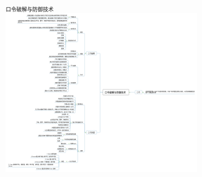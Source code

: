 <script src="map.js"></script>
<div id="main-area">
      <div id="content-info">
        <div id="content-info">
          <div id="title">口令破解与防御技术</div>
        </div>
      </div>
      <div id="main-content">
        <div id="svg-container"><svg xmlns:ed="http://www.edrawsoft.cn/xml/2017/SVGExtensions/" xmlns:ev="http://www.w3.org/2001/xml-events" width="1963" viewBox="0 0 1963 1631" ed:name="Page-1" preserveAspectRadio="xMinYMin meet" xmlns:xlink="http://www.w3.org/1999/xlink" height="1631" ed:hSpacing="30" id="page1" xmlns="http://www.w3.org/2000/svg" ed:vSpacing="30">
    <style type="text/css"><![CDATA[
g[ed\:togtopicid],g[ed\:hyperlink],g[ed\:comment],g[ed\:note] {cursor:pointer;}
svg text::selection,svg tspan::selection{background-color: #4285f4;color: #ffffff;fill: #ffffff;}
.st9 {fill:#000000;font-family:Open Sans;font-size:10pt}
.st8 {fill:#303030;font-family:Open Sans;font-size:13pt}
.st7 {fill:#4c4c4c;font-family:Open Sans;font-size:18pt;font-weight:bold}
]]></style>
    <defs>
        <linearGradient y1="0%" x2="0%" id="lg3" x1="0%" y2="100%">
            <stop offset="0" stop-color="#ffffff"/>
            <stop offset="0.25" stop-color="#f0f5f0"/>
            <stop offset="0.75" stop-color="#e1ebe1"/>
            <stop offset="1" stop-color="#c8d7c8"/>
        </linearGradient>
    </defs>
    <rect fill="#ffffff" width="1963" x="0" y="0" height="1631"/>
    <path fill="none" transform="matrix(1,0,0,1,1230,816)" d="M35.5,0L63.5,0C63.5,0,66.2,0,69.5,0L98.5,0" ed:parentid="101" stroke-linejoin="round" id="103" stroke="#4486b1" stroke-linecap="round" ed:tosuperid="102"/>
    <path fill="none" transform="matrix(1,0,0,1,1415,824)" d="M-13.5,-8.9L3.7,-8.9L3.7,2.9C3.7,6.2,6.4,8.9,9.7,8.9L13.5,8.9" ed:parentid="102" stroke-linejoin="round" id="105" stroke="#4486b1" stroke-linecap="round" ed:tosuperid="104"/>
    <path fill="none" transform="matrix(1,0,0,1,1033,1022)" d="M-35.5,-206.1L-63.5,-206.1L-63.5,200.1C-63.5,203.4,-66.2,206.1,-69.5,206.1L-98.5,206.1" ed:parentid="101" stroke-linejoin="round" id="107" stroke="#4486b1" stroke-linecap="round" ed:tosuperid="106"/>
    <path fill="none" transform="matrix(1,0,0,1,814,1087)" d="M13.5,140.4L-3.7,140.4L-3.7,-134.4C-3.7,-137.7,-6.4,-140.4,-9.7,-140.4L-13.5,-140.4" ed:parentid="106" stroke-linejoin="round" id="109" stroke="#4486b1" stroke-linecap="round" ed:tosuperid="108"/>
    <path fill="none" transform="matrix(1,0,0,1,717,907)" d="M13.5,40.5L-3.7,40.5L-3.7,-34.5C-3.7,-37.8,-6.4,-40.5,-9.7,-40.5L-13.5,-40.5" ed:parentid="108" stroke-linejoin="round" id="111" stroke="#4486b1" stroke-linecap="round" ed:tosuperid="110"/>
    <path fill="none" transform="matrix(1,0,0,1,717,920)" d="M-3.7,27L-3.7,-21C-3.7,-24.3,-6.4,-27,-9.7,-27L-13.5,-27" ed:parentid="108" stroke-linejoin="round" id="113" stroke="#4486b1" stroke-linecap="round" ed:tosuperid="112"/>
    <path fill="none" transform="matrix(1,0,0,1,717,934)" d="M-3.7,13.5L-3.7,-7.5C-3.7,-10.8,-6.4,-13.5,-9.7,-13.5L-13.5,-13.5" ed:parentid="108" stroke-linejoin="round" id="115" stroke="#4486b1" stroke-linecap="round" ed:tosuperid="114"/>
    <path fill="none" transform="matrix(1,0,0,1,717,947)" d="M-3.7,0C-3.7,0,-6.4,0,-9.7,0L-13.5,0" ed:parentid="108" stroke-linejoin="round" id="117" stroke="#4486b1" stroke-linecap="round" ed:tosuperid="116"/>
    <path fill="none" transform="matrix(1,0,0,1,717,961)" d="M-3.7,-13.5L-3.7,7.5C-3.7,10.8,-6.4,13.5,-9.7,13.5L-13.5,13.5" ed:parentid="108" stroke-linejoin="round" id="119" stroke="#4486b1" stroke-linecap="round" ed:tosuperid="118"/>
    <path fill="none" transform="matrix(1,0,0,1,717,974)" d="M-3.7,-27L-3.7,21C-3.7,24.3,-6.4,27,-9.7,27L-13.5,27" ed:parentid="108" stroke-linejoin="round" id="121" stroke="#4486b1" stroke-linecap="round" ed:tosuperid="120"/>
    <path fill="none" transform="matrix(1,0,0,1,717,988)" d="M-3.7,-40.5L-3.7,34.5C-3.7,37.8,-6.4,40.5,-9.7,40.5L-13.5,40.5" ed:parentid="108" stroke-linejoin="round" id="123" stroke="#4486b1" stroke-linecap="round" ed:tosuperid="122"/>
    <path fill="none" transform="matrix(1,0,0,1,814,1182)" d="M-3.7,45.9L-3.7,-39.9C-3.7,-43.2,-6.4,-45.9,-9.7,-45.9L-13.5,-45.9" ed:parentid="106" stroke-linejoin="round" id="125" stroke="#4486b1" stroke-linecap="round" ed:tosuperid="124"/>
    <path fill="none" transform="matrix(1,0,0,1,665,1096)" d="M13.5,40.5L-3.7,40.5L-3.7,-34.5C-3.7,-37.8,-6.4,-40.5,-9.7,-40.5L-13.5,-40.5" ed:parentid="124" stroke-linejoin="round" id="127" stroke="#4486b1" stroke-linecap="round" ed:tosuperid="126"/>
    <path fill="none" transform="matrix(1,0,0,1,665,1109)" d="M-3.7,27L-3.7,-21C-3.7,-24.3,-6.4,-27,-9.7,-27L-13.5,-27" ed:parentid="124" stroke-linejoin="round" id="129" stroke="#4486b1" stroke-linecap="round" ed:tosuperid="128"/>
    <path fill="none" transform="matrix(1,0,0,1,665,1123)" d="M-3.7,13.5L-3.7,-7.5C-3.7,-10.8,-6.4,-13.5,-9.7,-13.5L-13.5,-13.5" ed:parentid="124" stroke-linejoin="round" id="131" stroke="#4486b1" stroke-linecap="round" ed:tosuperid="130"/>
    <path fill="none" transform="matrix(1,0,0,1,665,1136)" d="M-3.7,0C-3.7,0,-6.4,0,-9.7,0L-13.5,0" ed:parentid="124" stroke-linejoin="round" id="133" stroke="#4486b1" stroke-linecap="round" ed:tosuperid="132"/>
    <path fill="none" transform="matrix(1,0,0,1,665,1150)" d="M-3.7,-13.5L-3.7,7.5C-3.7,10.8,-6.4,13.5,-9.7,13.5L-13.5,13.5" ed:parentid="124" stroke-linejoin="round" id="135" stroke="#4486b1" stroke-linecap="round" ed:tosuperid="134"/>
    <path fill="none" transform="matrix(1,0,0,1,665,1163)" d="M-3.7,-27L-3.7,21C-3.7,24.3,-6.4,27,-9.7,27L-13.5,27" ed:parentid="124" stroke-linejoin="round" id="137" stroke="#4486b1" stroke-linecap="round" ed:tosuperid="136"/>
    <path fill="none" transform="matrix(1,0,0,1,665,1177)" d="M-3.7,-40.5L-3.7,34.5C-3.7,37.8,-6.4,40.5,-9.7,40.5L-13.5,40.5" ed:parentid="124" stroke-linejoin="round" id="139" stroke="#4486b1" stroke-linecap="round" ed:tosuperid="138"/>
    <path fill="none" transform="matrix(1,0,0,1,814,1327)" d="M-3.7,-99.6L-3.7,93.6C-3.7,96.9,-6.4,99.6,-9.7,99.6L-13.5,99.6" ed:parentid="106" stroke-linejoin="round" id="141" stroke="#4486b1" stroke-linecap="round" ed:tosuperid="140"/>
    <path fill="none" transform="matrix(1,0,0,1,743,1342)" d="M13.5,84.8L-3.7,84.8L-3.7,-78.8C-3.7,-82.1,-6.4,-84.8,-9.7,-84.8L-13.5,-84.8" ed:parentid="140" stroke-linejoin="round" id="143" stroke="#4486b1" stroke-linecap="round" ed:tosuperid="142"/>
    <path fill="none" transform="matrix(1,0,0,1,594,1251)" d="M13.5,6.8L-3.7,6.8L-3.7,-0.8C-3.7,-4.1,-6.4,-6.8,-9.7,-6.8L-13.5,-6.8" ed:parentid="142" stroke-linejoin="round" id="145" stroke="#4486b1" stroke-linecap="round" ed:tosuperid="144"/>
    <path fill="none" transform="matrix(1,0,0,1,594,1264)" d="M-3.7,-6.8L-3.7,0.8C-3.7,4.1,-6.4,6.8,-9.7,6.8L-13.5,6.8" ed:parentid="142" stroke-linejoin="round" id="147" stroke="#4486b1" stroke-linecap="round" ed:tosuperid="146"/>
    <path fill="none" transform="matrix(1,0,0,1,743,1369)" d="M-3.7,57.8L-3.7,-51.8C-3.7,-55.1,-6.4,-57.8,-9.7,-57.8L-13.5,-57.8" ed:parentid="140" stroke-linejoin="round" id="149" stroke="#4486b1" stroke-linecap="round" ed:tosuperid="148"/>
    <path fill="none" transform="matrix(1,0,0,1,581,1305)" d="M13.5,6.8L-3.7,6.8L-3.7,-0.8C-3.7,-4.1,-6.4,-6.8,-9.7,-6.8L-13.5,-6.8" ed:parentid="148" stroke-linejoin="round" id="151" stroke="#4486b1" stroke-linecap="round" ed:tosuperid="150"/>
    <path fill="none" transform="matrix(1,0,0,1,581,1318)" d="M-3.7,-6.8L-3.7,0.8C-3.7,4.1,-6.4,6.8,-9.7,6.8L-13.5,6.8" ed:parentid="148" stroke-linejoin="round" id="153" stroke="#4486b1" stroke-linecap="round" ed:tosuperid="152"/>
    <path fill="none" transform="matrix(1,0,0,1,743,1390)" d="M-3.7,37.5L-3.7,-31.5C-3.7,-34.8,-6.4,-37.5,-9.7,-37.5L-13.5,-37.5" ed:parentid="140" stroke-linejoin="round" id="155" stroke="#4486b1" stroke-linecap="round" ed:tosuperid="154"/>
    <path fill="none" transform="matrix(1,0,0,1,644,1352)" d="M13.5,0L-3.7,0C-3.7,0,-6.4,0,-9.7,0L-13.5,0" ed:parentid="154" stroke-linejoin="round" id="157" stroke="#4486b1" stroke-linecap="round" ed:tosuperid="156"/>
    <path fill="none" transform="matrix(1,0,0,1,743,1417)" d="M-3.7,10.5L-3.7,-4.5C-3.7,-7.8,-6.4,-10.5,-9.7,-10.5L-13.5,-10.5" ed:parentid="140" stroke-linejoin="round" id="159" stroke="#4486b1" stroke-linecap="round" ed:tosuperid="158"/>
    <path fill="none" transform="matrix(1,0,0,1,620,1393)" d="M13.5,13.5L-3.7,13.5L-3.7,-7.5C-3.7,-10.8,-6.4,-13.5,-9.7,-13.5L-13.5,-13.5" ed:parentid="158" stroke-linejoin="round" id="161" stroke="#4486b1" stroke-linecap="round" ed:tosuperid="160"/>
    <path fill="none" transform="matrix(1,0,0,1,620,1406)" d="M-3.7,0C-3.7,0,-6.4,0,-9.7,0L-13.5,0" ed:parentid="158" stroke-linejoin="round" id="163" stroke="#4486b1" stroke-linecap="round" ed:tosuperid="162"/>
    <path fill="none" transform="matrix(1,0,0,1,620,1420)" d="M-3.7,-13.5L-3.7,7.5C-3.7,10.8,-6.4,13.5,-9.7,13.5L-13.5,13.5" ed:parentid="158" stroke-linejoin="round" id="165" stroke="#4486b1" stroke-linecap="round" ed:tosuperid="164"/>
    <path fill="none" transform="matrix(1,0,0,1,743,1481)" d="M-3.7,-54L-3.7,48C-3.7,51.3,-6.4,54,-9.7,54L-13.5,54" ed:parentid="140" stroke-linejoin="round" id="167" stroke="#4486b1" stroke-linecap="round" ed:tosuperid="166"/>
    <path fill="none" transform="matrix(1,0,0,1,620,1535)" d="M13.5,0L-3.7,0C-3.7,0,-6.4,0,-9.7,0L-13.5,0" ed:parentid="166" stroke-linejoin="round" id="169" stroke="#4486b1" stroke-linecap="round" ed:tosuperid="168"/>
    <path fill="none" transform="matrix(1,0,0,1,549,1498)" d="M13.5,37.5L-3.7,37.5L-3.7,-31.5C-3.7,-34.8,-6.4,-37.5,-9.7,-37.5L-13.5,-37.5" ed:parentid="168" stroke-linejoin="round" id="171" stroke="#4486b1" stroke-linecap="round" ed:tosuperid="170"/>
    <path fill="none" transform="matrix(1,0,0,1,549,1511)" d="M-3.7,24L-3.7,-18C-3.7,-21.3,-6.4,-24,-9.7,-24L-13.5,-24" ed:parentid="168" stroke-linejoin="round" id="173" stroke="#4486b1" stroke-linecap="round" ed:tosuperid="172"/>
    <path fill="none" transform="matrix(1,0,0,1,549,1525)" d="M-3.7,10.5L-3.7,-4.5C-3.7,-7.8,-6.4,-10.5,-9.7,-10.5L-13.5,-10.5" ed:parentid="168" stroke-linejoin="round" id="175" stroke="#4486b1" stroke-linecap="round" ed:tosuperid="174"/>
    <path fill="none" transform="matrix(1,0,0,1,549,1538)" d="M-3.7,-3C-3.7,0.3,-6.4,3,-9.7,3L-13.5,3" ed:parentid="168" stroke-linejoin="round" id="177" stroke="#4486b1" stroke-linecap="round" ed:tosuperid="176"/>
    <path fill="none" transform="matrix(1,0,0,1,549,1559)" d="M-3.7,-24L-3.7,18C-3.7,21.3,-6.4,24,-9.7,24L-13.5,24" ed:parentid="168" stroke-linejoin="round" id="179" stroke="#4486b1" stroke-linecap="round" ed:tosuperid="178"/>
    <path fill="none" transform="matrix(1,0,0,1,549,1573)" d="M-3.7,-37.5L-3.7,31.5C-3.7,34.8,-6.4,37.5,-9.7,37.5L-13.5,37.5" ed:parentid="168" stroke-linejoin="round" id="181" stroke="#4486b1" stroke-linecap="round" ed:tosuperid="180"/>
    <path fill="none" transform="matrix(1,0,0,1,1033,616)" d="M-35.5,199.4L-63.5,199.4L-63.5,-193.4C-63.5,-196.7,-66.2,-199.4,-69.5,-199.4L-98.5,-199.4" ed:parentid="101" stroke-linejoin="round" id="183" stroke="#4486b1" stroke-linecap="round" ed:tosuperid="182"/>
    <path fill="none" transform="matrix(1,0,0,1,814,314)" d="M13.5,102.9L-3.7,102.9L-3.7,-96.9C-3.7,-100.2,-6.4,-102.9,-9.7,-102.9L-13.5,-102.9" ed:parentid="182" stroke-linejoin="round" id="185" stroke="#4486b1" stroke-linecap="round" ed:tosuperid="184"/>
    <path fill="none" transform="matrix(1,0,0,1,743,133)" d="M13.5,78L-3.7,78L-3.7,-72C-3.7,-75.3,-6.4,-78,-9.7,-78L-13.5,-78" ed:parentid="184" stroke-linejoin="round" id="187" stroke="#4486b1" stroke-linecap="round" ed:tosuperid="186"/>
    <path fill="none" transform="matrix(1,0,0,1,646,48)" d="M13.5,6.8L-3.7,6.8L-3.7,-0.8C-3.7,-4.1,-6.4,-6.8,-9.7,-6.8L-13.5,-6.8" ed:parentid="186" stroke-linejoin="round" id="189" stroke="#4486b1" stroke-linecap="round" ed:tosuperid="188"/>
    <path fill="none" transform="matrix(1,0,0,1,646,62)" d="M-3.7,-6.8L-3.7,0.8C-3.7,4.1,-6.4,6.8,-9.7,6.8L-13.5,6.8" ed:parentid="186" stroke-linejoin="round" id="191" stroke="#4486b1" stroke-linecap="round" ed:tosuperid="190"/>
    <path fill="none" transform="matrix(1,0,0,1,743,164)" d="M-3.7,47.3L-3.7,-41.3C-3.7,-44.6,-6.4,-47.3,-9.7,-47.3L-13.5,-47.3" ed:parentid="184" stroke-linejoin="round" id="193" stroke="#4486b1" stroke-linecap="round" ed:tosuperid="192"/>
    <path fill="none" transform="matrix(1,0,0,1,646,114)" d="M13.5,3L-3.7,3C-3.7,-0.3,-6.4,-3,-9.7,-3L-13.5,-3" ed:parentid="192" stroke-linejoin="round" id="195" stroke="#4486b1" stroke-linecap="round" ed:tosuperid="194"/>
    <path fill="none" transform="matrix(1,0,0,1,646,127)" d="M-3.7,-10.5L-3.7,4.5C-3.7,7.8,-6.4,10.5,-9.7,10.5L-13.5,10.5" ed:parentid="192" stroke-linejoin="round" id="197" stroke="#4486b1" stroke-linecap="round" ed:tosuperid="196"/>
    <path fill="none" transform="matrix(1,0,0,1,743,195)" d="M-3.7,16.5L-3.7,-10.5C-3.7,-13.8,-6.4,-16.5,-9.7,-16.5L-13.5,-16.5" ed:parentid="184" stroke-linejoin="round" id="199" stroke="#4486b1" stroke-linecap="round" ed:tosuperid="198"/>
    <path fill="none" transform="matrix(1,0,0,1,646,171)" d="M13.5,6.8L-3.7,6.8L-3.7,-0.8C-3.7,-4.1,-6.4,-6.8,-9.7,-6.8L-13.5,-6.8" ed:parentid="198" stroke-linejoin="round" id="201" stroke="#4486b1" stroke-linecap="round" ed:tosuperid="200"/>
    <path fill="none" transform="matrix(1,0,0,1,646,185)" d="M-3.7,-6.8L-3.7,0.8C-3.7,4.1,-6.4,6.8,-9.7,6.8L-13.5,6.8" ed:parentid="198" stroke-linejoin="round" id="203" stroke="#4486b1" stroke-linecap="round" ed:tosuperid="202"/>
    <path fill="none" transform="matrix(1,0,0,1,743,255)" d="M-3.7,-44.3L-3.7,38.3C-3.7,41.6,-6.4,44.3,-9.7,44.3L-13.5,44.3" ed:parentid="184" stroke-linejoin="round" id="205" stroke="#4486b1" stroke-linecap="round" ed:tosuperid="204"/>
    <path fill="none" transform="matrix(1,0,0,1,620,259)" d="M13.5,40.5L-3.7,40.5L-3.7,-34.5C-3.7,-37.8,-6.4,-40.5,-9.7,-40.5L-13.5,-40.5" ed:parentid="204" stroke-linejoin="round" id="207" stroke="#4486b1" stroke-linecap="round" ed:tosuperid="206"/>
    <path fill="none" transform="matrix(1,0,0,1,620,273)" d="M-3.7,27L-3.7,-21C-3.7,-24.3,-6.4,-27,-9.7,-27L-13.5,-27" ed:parentid="204" stroke-linejoin="round" id="209" stroke="#4486b1" stroke-linecap="round" ed:tosuperid="208"/>
    <path fill="none" transform="matrix(1,0,0,1,620,286)" d="M-3.7,13.5L-3.7,-7.5C-3.7,-10.8,-6.4,-13.5,-9.7,-13.5L-13.5,-13.5" ed:parentid="204" stroke-linejoin="round" id="211" stroke="#4486b1" stroke-linecap="round" ed:tosuperid="210"/>
    <path fill="none" transform="matrix(1,0,0,1,620,300)" d="M-3.7,0C-3.7,0,-6.4,0,-9.7,0L-13.5,0" ed:parentid="204" stroke-linejoin="round" id="213" stroke="#4486b1" stroke-linecap="round" ed:tosuperid="212"/>
    <path fill="none" transform="matrix(1,0,0,1,620,313)" d="M-3.7,-13.5L-3.7,7.5C-3.7,10.8,-6.4,13.5,-9.7,13.5L-13.5,13.5" ed:parentid="204" stroke-linejoin="round" id="215" stroke="#4486b1" stroke-linecap="round" ed:tosuperid="214"/>
    <path fill="none" transform="matrix(1,0,0,1,620,327)" d="M-3.7,-27L-3.7,21C-3.7,24.3,-6.4,27,-9.7,27L-13.5,27" ed:parentid="204" stroke-linejoin="round" id="217" stroke="#4486b1" stroke-linecap="round" ed:tosuperid="216"/>
    <path fill="none" transform="matrix(1,0,0,1,620,340)" d="M-3.7,-40.5L-3.7,34.5C-3.7,37.8,-6.4,40.5,-9.7,40.5L-13.5,40.5" ed:parentid="204" stroke-linejoin="round" id="219" stroke="#4486b1" stroke-linecap="round" ed:tosuperid="218"/>
    <path fill="none" transform="matrix(1,0,0,1,814,426)" d="M-3.7,-8.9L-3.7,2.9C-3.7,6.2,-6.4,8.9,-9.7,8.9L-13.5,8.9" ed:parentid="182" stroke-linejoin="round" id="221" stroke="#4486b1" stroke-linecap="round" ed:tosuperid="220"/>
    <path fill="none" transform="matrix(1,0,0,1,743,421)" d="M13.5,13.5L-3.7,13.5L-3.7,-7.5C-3.7,-10.8,-6.4,-13.5,-9.7,-13.5L-13.5,-13.5" ed:parentid="220" stroke-linejoin="round" id="223" stroke="#4486b1" stroke-linecap="round" ed:tosuperid="222"/>
    <path fill="none" transform="matrix(1,0,0,1,743,435)" d="M-3.7,0C-3.7,0,-6.4,0,-9.7,0L-13.5,0" ed:parentid="220" stroke-linejoin="round" id="225" stroke="#4486b1" stroke-linecap="round" ed:tosuperid="224"/>
    <path fill="none" transform="matrix(1,0,0,1,743,448)" d="M-3.7,-13.5L-3.7,7.5C-3.7,10.8,-6.4,13.5,-9.7,13.5L-13.5,13.5" ed:parentid="220" stroke-linejoin="round" id="227" stroke="#4486b1" stroke-linecap="round" ed:tosuperid="226"/>
    <path fill="none" transform="matrix(1,0,0,1,814,534)" d="M-3.7,-116.9L-3.7,110.9C-3.7,114.2,-6.4,116.9,-9.7,116.9L-13.5,116.9" ed:parentid="182" stroke-linejoin="round" id="229" stroke="#4486b1" stroke-linecap="round" ed:tosuperid="228"/>
    <path fill="none" transform="matrix(1,0,0,1,743,603)" d="M13.5,47.3L-3.7,47.3L-3.7,-41.3C-3.7,-44.6,-6.4,-47.3,-9.7,-47.3L-13.5,-47.3" ed:parentid="228" stroke-linejoin="round" id="231" stroke="#4486b1" stroke-linecap="round" ed:tosuperid="230"/>
    <path fill="none" transform="matrix(1,0,0,1,646,522)" d="M13.5,33.8L-3.7,33.8L-3.7,-27.8C-3.7,-31.1,-6.4,-33.8,-9.7,-33.8L-13.5,-33.8" ed:parentid="230" stroke-linejoin="round" id="233" stroke="#4486b1" stroke-linecap="round" ed:tosuperid="232"/>
    <path fill="none" transform="matrix(1,0,0,1,646,536)" d="M-3.7,20.3L-3.7,-14.3C-3.7,-17.6,-6.4,-20.3,-9.7,-20.3L-13.5,-20.3" ed:parentid="230" stroke-linejoin="round" id="235" stroke="#4486b1" stroke-linecap="round" ed:tosuperid="234"/>
    <path fill="none" transform="matrix(1,0,0,1,646,549)" d="M-3.7,6.8L-3.7,-0.8C-3.7,-4.1,-6.4,-6.8,-9.7,-6.8L-13.5,-6.8" ed:parentid="230" stroke-linejoin="round" id="237" stroke="#4486b1" stroke-linecap="round" ed:tosuperid="236"/>
    <path fill="none" transform="matrix(1,0,0,1,646,563)" d="M-3.7,-6.8L-3.7,0.8C-3.7,4.1,-6.4,6.8,-9.7,6.8L-13.5,6.8" ed:parentid="230" stroke-linejoin="round" id="239" stroke="#4486b1" stroke-linecap="round" ed:tosuperid="238"/>
    <path fill="none" transform="matrix(1,0,0,1,646,576)" d="M-3.7,-20.3L-3.7,14.3C-3.7,17.6,-6.4,20.3,-9.7,20.3L-13.5,20.3" ed:parentid="230" stroke-linejoin="round" id="241" stroke="#4486b1" stroke-linecap="round" ed:tosuperid="240"/>
    <path fill="none" transform="matrix(1,0,0,1,646,590)" d="M-3.7,-33.8L-3.7,27.8C-3.7,31.1,-6.4,33.8,-9.7,33.8L-13.5,33.8" ed:parentid="230" stroke-linejoin="round" id="243" stroke="#4486b1" stroke-linecap="round" ed:tosuperid="242"/>
    <path fill="none" transform="matrix(1,0,0,1,743,691)" d="M-3.7,-40.5L-3.7,34.5C-3.7,37.8,-6.4,40.5,-9.7,40.5L-13.5,40.5" ed:parentid="228" stroke-linejoin="round" id="245" stroke="#4486b1" stroke-linecap="round" ed:tosuperid="244"/>
    <path fill="none" transform="matrix(1,0,0,1,646,691)" d="M13.5,40.5L-3.7,40.5L-3.7,-34.5C-3.7,-37.8,-6.4,-40.5,-9.7,-40.5L-13.5,-40.5" ed:parentid="244" stroke-linejoin="round" id="247" stroke="#4486b1" stroke-linecap="round" ed:tosuperid="246"/>
    <path fill="none" transform="matrix(1,0,0,1,646,705)" d="M-3.7,27L-3.7,-21C-3.7,-24.3,-6.4,-27,-9.7,-27L-13.5,-27" ed:parentid="244" stroke-linejoin="round" id="249" stroke="#4486b1" stroke-linecap="round" ed:tosuperid="248"/>
    <path fill="none" transform="matrix(1,0,0,1,646,718)" d="M-3.7,13.5L-3.7,-7.5C-3.7,-10.8,-6.4,-13.5,-9.7,-13.5L-13.5,-13.5" ed:parentid="244" stroke-linejoin="round" id="251" stroke="#4486b1" stroke-linecap="round" ed:tosuperid="250"/>
    <path fill="none" transform="matrix(1,0,0,1,646,732)" d="M-3.7,0C-3.7,0,-6.4,0,-9.7,0L-13.5,0" ed:parentid="244" stroke-linejoin="round" id="253" stroke="#4486b1" stroke-linecap="round" ed:tosuperid="252"/>
    <path fill="none" transform="matrix(1,0,0,1,646,745)" d="M-3.7,-13.5L-3.7,7.5C-3.7,10.8,-6.4,13.5,-9.7,13.5L-13.5,13.5" ed:parentid="244" stroke-linejoin="round" id="255" stroke="#4486b1" stroke-linecap="round" ed:tosuperid="254"/>
    <path fill="none" transform="matrix(1,0,0,1,646,759)" d="M-3.7,-27L-3.7,21C-3.7,24.3,-6.4,27,-9.7,27L-13.5,27" ed:parentid="244" stroke-linejoin="round" id="257" stroke="#4486b1" stroke-linecap="round" ed:tosuperid="256"/>
    <path fill="none" transform="matrix(1,0,0,1,646,772)" d="M-3.7,-40.5L-3.7,34.5C-3.7,37.8,-6.4,40.5,-9.7,40.5L-13.5,40.5" ed:parentid="244" stroke-linejoin="round" id="259" stroke="#4486b1" stroke-linecap="round" ed:tosuperid="258"/>
    <g ed:width="268" ed:height="57" ed:topictype="mainidea" ed:layout="map" transform="matrix(1,0,0,1,997,787)" id="101">
        <path fill="#ffffff" d="M4,0L264,0C266.2,0,268,1.8,268,4L268,53C268,55.2,266.2,57,264,57L4,57C1.8,57,0,55.2,0,53L0,4C0,1.8,1.8,0,4,0z" stroke-linejoin="round" stroke="#000000"/>
        <text class="st7">
            <tspan style="white-space:pre" x="20" y="37.8">口令破解与防御技术</tspan>
        </text>
    </g>
    <g ed:width="73" ed:height="35" ed:layout="rightmap" transform="matrix(1,0,0,1,1328,798)" ed:parentid="101" id="102">
        <path fill="#ffffff" d="M4,0L69,0C71.2,0,73,1.8,73,4L73,31C73,33.2,71.2,35,69,35L4,35C1.8,35,0,33.2,0,31L0,4C0,1.8,1.8,0,4,0z" stroke-linejoin="round" stroke="#4486b1"/>
        <text class="st8">
            <tspan style="white-space:pre" x="18" y="23.8">口令</tspan>
        </text>
    </g>
    <g ed:width="514" ed:height="35.5" ed:layout="rightmap" transform="matrix(1,0,0,1,1428,798)" ed:parentid="102" id="104">
        <path fill="none" d="M0,35.5L514,35.5" stroke-linejoin="round" stroke="#4486b1"/>
        <text class="st9">
            <tspan style="white-space:pre" x="8" y="14.4">向系统提供唯一标识个体身份的机制，只给个体所需信息的访问权，从而达到敏感信息</tspan>
            <tspan style="white-space:pre" x="8" y="29.4">和个人隐私的作用</tspan>
        </text>
    </g>
    <g ed:width="107" ed:height="35" ed:layout="leftmap" transform="matrix(1,0,0,1,827,1210)" ed:parentid="101" id="106">
        <path fill="#ffffff" d="M4,0L103,0C105.2,0,107,1.8,107,4L107,31C107,33.2,105.2,35,103,35L4,35C1.8,35,0,33.2,0,31L0,4C0,1.8,1.8,0,4,0z" stroke-linejoin="round" stroke="#4486b1"/>
        <text class="st8">
            <tspan style="white-space:pre" x="18" y="23.8">口令防御</tspan>
        </text>
    </g>
    <g ed:width="70" ed:height="20.5" ed:layout="leftmap" transform="matrix(1,0,0,1,730,927)" ed:parentid="106" id="108">
        <path fill="none" d="M0,20.5L70,20.5" stroke-linejoin="round" stroke="#4486b1"/>
        <text class="st9">
            <tspan style="white-space:pre" x="8" y="14.4">基本要点</tspan>
        </text>
    </g>
    <g ed:width="122" ed:height="20.5" ed:layout="leftmap" transform="matrix(1,0,0,1,581,846)" ed:parentid="108" id="110">
        <path fill="none" d="M0,20.5L122,20.5" stroke-linejoin="round" stroke="#4486b1"/>
        <text class="st9">
            <tspan style="white-space:pre" x="8" y="14.4">不要将口令写下来</tspan>
        </text>
    </g>
    <g ed:width="174" ed:height="20.5" ed:layout="leftmap" transform="matrix(1,0,0,1,529,873)" ed:parentid="108" id="112">
        <path fill="none" d="M0,20.5L174,20.5" stroke-linejoin="round" stroke="#4486b1"/>
        <text class="st9">
            <tspan style="white-space:pre" x="8" y="14.4">不要将口令存在电脑文件上</tspan>
        </text>
    </g>
    <g ed:width="200" ed:height="20.5" ed:layout="leftmap" transform="matrix(1,0,0,1,503,900)" ed:parentid="108" id="114">
        <path fill="none" d="M0,20.5L200,20.5" stroke-linejoin="round" stroke="#4486b1"/>
        <text class="st9">
            <tspan style="white-space:pre" x="8" y="14.4">不要选取显而易见的信息做口令</tspan>
        </text>
    </g>
    <g ed:width="109" ed:height="20.5" ed:layout="leftmap" transform="matrix(1,0,0,1,594,927)" ed:parentid="108" id="116">
        <path fill="none" d="M0,20.5L109,20.5" stroke-linejoin="round" stroke="#4486b1"/>
        <text class="st9">
            <tspan style="white-space:pre" x="8" y="14.4">不要让别人知道</tspan>
        </text>
    </g>
    <g ed:width="200" ed:height="20.5" ed:layout="leftmap" transform="matrix(1,0,0,1,503,954)" ed:parentid="108" id="118">
        <path fill="none" d="M0,20.5L200,20.5" stroke-linejoin="round" stroke="#4486b1"/>
        <text class="st9">
            <tspan style="white-space:pre" x="8" y="14.4">不要在不同系统上使用同一口令</tspan>
        </text>
    </g>
    <g ed:width="408" ed:height="20.5" ed:layout="leftmap" transform="matrix(1,0,0,1,295,981)" ed:parentid="108" id="120">
        <path fill="none" d="M0,20.5L408,20.5" stroke-linejoin="round" stroke="#4486b1"/>
        <text class="st9">
            <tspan style="white-space:pre" x="8" y="14.4">为了防止眼疾手快的人窃取口令，在输入口令的时候确认无人在身边</tspan>
        </text>
    </g>
    <g ed:width="207" ed:height="20.5" ed:layout="leftmap" transform="matrix(1,0,0,1,496,1008)" ed:parentid="108" id="122">
        <path fill="none" d="M0,20.5L207,20.5" stroke-linejoin="round" stroke="#4486b1"/>
        <text class="st9">
            <tspan style="white-space:pre" x="8" y="14.4">定期更换口令，至少6个月改一次</tspan>
        </text>
    </g>
    <g ed:width="122" ed:height="20.5" ed:layout="leftmap" transform="matrix(1,0,0,1,678,1116)" ed:parentid="106" id="124">
        <path fill="none" d="M0,20.5L122,20.5" stroke-linejoin="round" stroke="#4486b1"/>
        <text class="st9">
            <tspan style="white-space:pre" x="8" y="14.4">强口令的选取方法</tspan>
        </text>
    </g>
    <g ed:width="84" ed:height="20.5" ed:layout="leftmap" transform="matrix(1,0,0,1,567,1035)" ed:parentid="124" id="126">
        <path fill="none" d="M0,20.5L84,20.5" stroke-linejoin="round" stroke="#4486b1"/>
        <text class="st9">
            <tspan style="white-space:pre" x="8" y="14.4">45天换一次</tspan>
        </text>
    </g>
    <g ed:width="123" ed:height="20.5" ed:layout="leftmap" transform="matrix(1,0,0,1,528,1062)" ed:parentid="124" id="128">
        <path fill="none" d="M0,20.5L123,20.5" stroke-linejoin="round" stroke="#4486b1"/>
        <text class="st9">
            <tspan style="white-space:pre" x="8" y="14.4">口令至少10个字符</tspan>
        </text>
    </g>
    <g ed:width="200" ed:height="20.5" ed:layout="leftmap" transform="matrix(1,0,0,1,451,1089)" ed:parentid="124" id="130">
        <path fill="none" d="M0,20.5L200,20.5" stroke-linejoin="round" stroke="#4486b1"/>
        <text class="st9">
            <tspan style="white-space:pre" x="8" y="14.4">必须包含字母、数字、特殊符号</tspan>
        </text>
    </g>
    <g ed:width="343" ed:height="20.5" ed:layout="leftmap" transform="matrix(1,0,0,1,308,1116)" ed:parentid="124" id="132">
        <path fill="none" d="M0,20.5L343,20.5" stroke-linejoin="round" stroke="#4486b1"/>
        <text class="st9">
            <tspan style="white-space:pre" x="8" y="14.4">字母、数字、特殊符号必须混合起来，而不是添加在尾部</tspan>
        </text>
    </g>
    <g ed:width="122" ed:height="20.5" ed:layout="leftmap" transform="matrix(1,0,0,1,529,1143)" ed:parentid="124" id="134">
        <path fill="none" d="M0,20.5L122,20.5" stroke-linejoin="round" stroke="#4486b1"/>
        <text class="st9">
            <tspan style="white-space:pre" x="8" y="14.4">不能包含词典单词</tspan>
        </text>
    </g>
    <g ed:width="187" ed:height="20.5" ed:layout="leftmap" transform="matrix(1,0,0,1,464,1170)" ed:parentid="124" id="136">
        <path fill="none" d="M0,20.5L187,20.5" stroke-linejoin="round" stroke="#4486b1"/>
        <text class="st9">
            <tspan style="white-space:pre" x="8" y="14.4">不能重复使用以前的五个口令</tspan>
        </text>
    </g>
    <g ed:width="265" ed:height="20.5" ed:layout="leftmap" transform="matrix(1,0,0,1,386,1197)" ed:parentid="124" id="138">
        <path fill="none" d="M0,20.5L265,20.5" stroke-linejoin="round" stroke="#4486b1"/>
        <text class="st9">
            <tspan style="white-space:pre" x="8" y="14.4">一定次数登陆失败后，口令在一段时间封闭</tspan>
        </text>
    </g>
    <g ed:width="44" ed:height="20.5" ed:layout="leftmap" transform="matrix(1,0,0,1,756,1407)" ed:parentid="106" id="140">
        <path fill="none" d="M0,20.5L44,20.5" stroke-linejoin="round" stroke="#4486b1"/>
        <text class="st9">
            <tspan style="white-space:pre" x="8" y="14.4">加密</tspan>
        </text>
    </g>
    <g ed:width="122" ed:height="20.5" ed:layout="leftmap" transform="matrix(1,0,0,1,607,1237)" ed:parentid="140" id="142">
        <path fill="none" d="M0,20.5L122,20.5" stroke-linejoin="round" stroke="#4486b1"/>
        <text class="st9">
            <tspan style="white-space:pre" x="8" y="14.4">对称或单秘钥加密</tspan>
        </text>
    </g>
    <g ed:width="57" ed:height="20.5" ed:layout="leftmap" transform="matrix(1,0,0,1,523,1224)" ed:parentid="142" id="144">
        <path fill="none" d="M0,20.5L57,20.5" stroke-linejoin="round" stroke="#4486b1"/>
        <text class="st9">
            <tspan style="white-space:pre" x="8" y="14.4">速度快</tspan>
        </text>
    </g>
    <g ed:width="252" ed:height="20.5" ed:layout="leftmap" transform="matrix(1,0,0,1,328,1251)" ed:parentid="142" id="146">
        <path fill="none" d="M0,20.5L252,20.5" stroke-linejoin="round" stroke="#4486b1"/>
        <text class="st9">
            <tspan style="white-space:pre" x="8" y="14.4">通信之前用户需要有安全的信道交换秘钥</tspan>
        </text>
    </g>
    <g ed:width="135" ed:height="20.5" ed:layout="leftmap" transform="matrix(1,0,0,1,594,1291)" ed:parentid="140" id="148">
        <path fill="none" d="M0,20.5L135,20.5" stroke-linejoin="round" stroke="#4486b1"/>
        <text class="st9">
            <tspan style="white-space:pre" x="8" y="14.4">不对称或双秘钥加密</tspan>
        </text>
    </g>
    <g ed:width="44" ed:height="20.5" ed:layout="leftmap" transform="matrix(1,0,0,1,523,1278)" ed:parentid="148" id="150">
        <path fill="none" d="M0,20.5L44,20.5" stroke-linejoin="round" stroke="#4486b1"/>
        <text class="st9">
            <tspan style="white-space:pre" x="8" y="14.4">公钥</tspan>
        </text>
    </g>
    <g ed:width="44" ed:height="20.5" ed:layout="leftmap" transform="matrix(1,0,0,1,523,1305)" ed:parentid="148" id="152">
        <path fill="none" d="M0,20.5L44,20.5" stroke-linejoin="round" stroke="#4486b1"/>
        <text class="st9">
            <tspan style="white-space:pre" x="8" y="14.4">私钥</tspan>
        </text>
    </g>
    <g ed:width="72" ed:height="20.5" ed:layout="leftmap" transform="matrix(1,0,0,1,657,1332)" ed:parentid="140" id="154">
        <path fill="none" d="M0,20.5L72,20.5" stroke-linejoin="round" stroke="#4486b1"/>
        <text class="st9">
            <tspan style="white-space:pre" x="8" y="14.4">哈希Hash</tspan>
        </text>
    </g>
    <g ed:width="70" ed:height="20.5" ed:layout="leftmap" transform="matrix(1,0,0,1,560,1332)" ed:parentid="154" id="156">
        <path fill="none" d="M0,20.5L70,20.5" stroke-linejoin="round" stroke="#4486b1"/>
        <text class="st9">
            <tspan style="white-space:pre" x="8" y="14.4">输出定长</tspan>
        </text>
    </g>
    <g ed:width="96" ed:height="20.5" ed:layout="leftmap" transform="matrix(1,0,0,1,633,1386)" ed:parentid="140" id="158">
        <path fill="none" d="M0,20.5L96,20.5" stroke-linejoin="round" stroke="#4486b1"/>
        <text class="st9">
            <tspan style="white-space:pre" x="8" y="14.4">生物技术口令</tspan>
        </text>
    </g>
    <g ed:width="70" ed:height="20.5" ed:layout="leftmap" transform="matrix(1,0,0,1,536,1359)" ed:parentid="158" id="160">
        <path fill="none" d="M0,20.5L70,20.5" stroke-linejoin="round" stroke="#4486b1"/>
        <text class="st9">
            <tspan style="white-space:pre" x="8" y="14.4">指纹识别</tspan>
        </text>
    </g>
    <g ed:width="83" ed:height="20.5" ed:layout="leftmap" transform="matrix(1,0,0,1,523,1386)" ed:parentid="158" id="162">
        <path fill="none" d="M0,20.5L83,20.5" stroke-linejoin="round" stroke="#4486b1"/>
        <text class="st9">
            <tspan style="white-space:pre" x="8" y="14.4">视网膜识别</tspan>
        </text>
    </g>
    <g ed:width="70" ed:height="20.5" ed:layout="leftmap" transform="matrix(1,0,0,1,536,1413)" ed:parentid="158" id="164">
        <path fill="none" d="M0,20.5L70,20.5" stroke-linejoin="round" stroke="#4486b1"/>
        <text class="st9">
            <tspan style="white-space:pre" x="8" y="14.4">发音识别</tspan>
        </text>
    </g>
    <g ed:width="96" ed:height="20.5" ed:layout="leftmap" transform="matrix(1,0,0,1,633,1515)" ed:parentid="140" id="166">
        <path fill="none" d="M0,20.5L96,20.5" stroke-linejoin="round" stroke="#4486b1"/>
        <text class="st9">
            <tspan style="white-space:pre" x="8" y="14.4">一次口令技术</tspan>
        </text>
    </g>
    <g ed:width="44" ed:height="20.5" ed:layout="leftmap" transform="matrix(1,0,0,1,562,1515)" ed:parentid="166" id="168">
        <path fill="none" d="M0,20.5L44,20.5" stroke-linejoin="round" stroke="#4486b1"/>
        <text class="st9">
            <tspan style="white-space:pre" x="8" y="14.4">流程</tspan>
        </text>
    </g>
    <g ed:width="119" ed:height="20.5" ed:layout="leftmap" transform="matrix(1,0,0,1,416,1440)" ed:parentid="168" id="170">
        <path fill="none" d="M0,20.5L119,20.5" stroke-linejoin="round" stroke="#4486b1"/>
        <text class="st9">
            <tspan style="white-space:pre" x="8" y="14.4">1.User 请求连接</tspan>
        </text>
    </g>
    <g ed:width="282" ed:height="20.5" ed:layout="leftmap" transform="matrix(1,0,0,1,253,1467)" ed:parentid="168" id="172">
        <path fill="none" d="M0,20.5L282,20.5" stroke-linejoin="round" stroke="#4486b1"/>
        <text class="st9">
            <tspan style="white-space:pre" x="8" y="14.4">2.Server提示用户输入用户名（别名种子值）</tspan>
        </text>
    </g>
    <g ed:width="139" ed:height="20.5" ed:layout="leftmap" transform="matrix(1,0,0,1,396,1494)" ed:parentid="168" id="174">
        <path fill="none" d="M0,20.5L139,20.5" stroke-linejoin="round" stroke="#4486b1"/>
        <text class="st9">
            <tspan style="white-space:pre" x="8" y="14.4">3. User 输入用户名</tspan>
        </text>
    </g>
    <g ed:width="244" ed:height="20.5" ed:layout="leftmap" transform="matrix(1,0,0,1,291,1521)" ed:parentid="168" id="176">
        <path fill="none" d="M0,20.5L244,20.5" stroke-linejoin="round" stroke="#4486b1"/>
        <text class="st9">
            <tspan style="white-space:pre" x="8" y="14.4">4. Server 返回一个随机值（迭代值）</tspan>
        </text>
    </g>
    <g ed:width="514" ed:height="35.5" ed:layout="leftmap" transform="matrix(1,0,0,1,21,1548)" ed:parentid="168" id="178">
        <path fill="none" d="M0,35.5L514,35.5" stroke-linejoin="round" stroke="#4486b1"/>
        <text class="st9">
            <tspan style="white-space:pre" x="8" y="14.4">5. User 使用用户名，随机值，密码（种子值，迭代值，通行术语）计算返回给</tspan>
            <tspan style="white-space:pre" x="8" y="29.4">Server</tspan>
        </text>
    </g>
    <g ed:width="227" ed:height="20.5" ed:layout="leftmap" transform="matrix(1,0,0,1,308,1590)" ed:parentid="168" id="180">
        <path fill="none" d="M0,20.5L227,20.5" stroke-linejoin="round" stroke="#4486b1"/>
        <text class="st9">
            <tspan style="white-space:pre" x="8" y="14.4">6.Server 通过比较验证 User 身份</tspan>
        </text>
    </g>
    <g ed:width="107" ed:height="35" ed:layout="leftmap" transform="matrix(1,0,0,1,827,399)" ed:parentid="101" id="182">
        <path fill="#ffffff" d="M4,0L103,0C105.2,0,107,1.8,107,4L107,31C107,33.2,105.2,35,103,35L4,35C1.8,35,0,33.2,0,31L0,4C0,1.8,1.8,0,4,0z" stroke-linejoin="round" stroke="#4486b1"/>
        <text class="st8">
            <tspan style="white-space:pre" x="18" y="23.8">口令破解</tspan>
        </text>
    </g>
    <g ed:width="44" ed:height="20.5" ed:layout="leftmap" transform="matrix(1,0,0,1,756,191)" ed:parentid="182" id="184">
        <path fill="none" d="M0,20.5L44,20.5" stroke-linejoin="round" stroke="#4486b1"/>
        <text class="st9">
            <tspan style="white-space:pre" x="8" y="14.4">类型</tspan>
        </text>
    </g>
    <g ed:width="70" ed:height="20.5" ed:layout="leftmap" transform="matrix(1,0,0,1,659,35)" ed:parentid="184" id="186">
        <path fill="none" d="M0,20.5L70,20.5" stroke-linejoin="round" stroke="#4486b1"/>
        <text class="st9">
            <tspan style="white-space:pre" x="8" y="14.4">字典攻击</tspan>
        </text>
    </g>
    <g ed:width="421" ed:height="20.5" ed:layout="leftmap" transform="matrix(1,0,0,1,211,21)" ed:parentid="186" id="188">
        <path fill="none" d="M0,20.5L421,20.5" stroke-linejoin="round" stroke="#4486b1"/>
        <text class="st9">
            <tspan style="white-space:pre" x="8" y="14.4">词典是根据人们设置自己账号口令的习惯总结出来的常用口令列表文件</tspan>
        </text>
    </g>
    <g ed:width="408" ed:height="20.5" ed:layout="leftmap" transform="matrix(1,0,0,1,224,48)" ed:parentid="186" id="190">
        <path fill="none" d="M0,20.5L408,20.5" stroke-linejoin="round" stroke="#4486b1"/>
        <text class="st9">
            <tspan style="white-space:pre" x="8" y="14.4">经过仔细的研究了解周围的环境，成功破解口令的可能性会大大增加</tspan>
        </text>
    </g>
    <g ed:width="70" ed:height="20.5" ed:layout="leftmap" transform="matrix(1,0,0,1,659,96)" ed:parentid="184" id="192">
        <path fill="none" d="M0,20.5L70,20.5" stroke-linejoin="round" stroke="#4486b1"/>
        <text class="st9">
            <tspan style="white-space:pre" x="8" y="14.4">强行攻击</tspan>
        </text>
    </g>
    <g ed:width="514" ed:height="35.5" ed:layout="leftmap" transform="matrix(1,0,0,1,118,75)" ed:parentid="192" id="194">
        <path fill="none" d="M0,35.5L514,35.5" stroke-linejoin="round" stroke="#4486b1"/>
        <text class="st9">
            <tspan style="white-space:pre" x="8" y="14.4">如果有速度足够快的计算机尝试字母、数字、特殊字符的所有组合，最终能够破解所有</tspan>
            <tspan style="white-space:pre" x="8" y="29.4">的口令。</tspan>
        </text>
    </g>
    <g ed:width="109" ed:height="20.5" ed:layout="leftmap" transform="matrix(1,0,0,1,523,117)" ed:parentid="192" id="196">
        <path fill="none" d="M0,20.5L109,20.5" stroke-linejoin="round" stroke="#4486b1"/>
        <text class="st9">
            <tspan style="white-space:pre" x="8" y="14.4">分布式暴力破解</tspan>
        </text>
    </g>
    <g ed:width="70" ed:height="20.5" ed:layout="leftmap" transform="matrix(1,0,0,1,659,158)" ed:parentid="184" id="198">
        <path fill="none" d="M0,20.5L70,20.5" stroke-linejoin="round" stroke="#4486b1"/>
        <text class="st9">
            <tspan style="white-space:pre" x="8" y="14.4">组合攻击</tspan>
        </text>
    </g>
    <g ed:width="395" ed:height="20.5" ed:layout="leftmap" transform="matrix(1,0,0,1,237,144)" ed:parentid="198" id="200">
        <path fill="none" d="M0,20.5L395,20.5" stroke-linejoin="round" stroke="#4486b1"/>
        <text class="st9">
            <tspan style="white-space:pre" x="8" y="14.4">使用词典单词的基础上在单词的后面串接几个字母和数字进行攻击</tspan>
        </text>
    </g>
    <g ed:width="187" ed:height="20.5" ed:layout="leftmap" transform="matrix(1,0,0,1,445,171)" ed:parentid="198" id="202">
        <path fill="none" d="M0,20.5L187,20.5" stroke-linejoin="round" stroke="#4486b1"/>
        <text class="st9">
            <tspan style="white-space:pre" x="8" y="14.4">结余强行攻击与字典攻击之间</tspan>
        </text>
    </g>
    <g ed:width="96" ed:height="20.5" ed:layout="leftmap" transform="matrix(1,0,0,1,633,279)" ed:parentid="184" id="204">
        <path fill="none" d="M0,20.5L96,20.5" stroke-linejoin="round" stroke="#4486b1"/>
        <text class="st9">
            <tspan style="white-space:pre" x="8" y="14.4">其他攻击方式</tspan>
        </text>
    </g>
    <g ed:width="83" ed:height="20.5" ed:layout="leftmap" transform="matrix(1,0,0,1,523,198)" ed:parentid="204" id="206">
        <path fill="none" d="M0,20.5L83,20.5" stroke-linejoin="round" stroke="#4486b1"/>
        <text class="st9">
            <tspan style="white-space:pre" x="8" y="14.4">社会工程学</tspan>
        </text>
    </g>
    <g ed:width="44" ed:height="20.5" ed:layout="leftmap" transform="matrix(1,0,0,1,562,225)" ed:parentid="204" id="208">
        <path fill="none" d="M0,20.5L44,20.5" stroke-linejoin="round" stroke="#4486b1"/>
        <text class="st9">
            <tspan style="white-space:pre" x="8" y="14.4">偷窥</tspan>
        </text>
    </g>
    <g ed:width="83" ed:height="20.5" ed:layout="leftmap" transform="matrix(1,0,0,1,523,252)" ed:parentid="204" id="210">
        <path fill="none" d="M0,20.5L83,20.5" stroke-linejoin="round" stroke="#4486b1"/>
        <text class="st9">
            <tspan style="white-space:pre" x="8" y="14.4">搜索垃圾箱</tspan>
        </text>
    </g>
    <g ed:width="70" ed:height="20.5" ed:layout="leftmap" transform="matrix(1,0,0,1,536,279)" ed:parentid="204" id="212">
        <path fill="none" d="M0,20.5L70,20.5" stroke-linejoin="round" stroke="#4486b1"/>
        <text class="st9">
            <tspan style="white-space:pre" x="8" y="14.4">口令蠕虫</tspan>
        </text>
    </g>
    <g ed:width="83" ed:height="20.5" ed:layout="leftmap" transform="matrix(1,0,0,1,523,306)" ed:parentid="204" id="214">
        <path fill="none" d="M0,20.5L83,20.5" stroke-linejoin="round" stroke="#4486b1"/>
        <text class="st9">
            <tspan style="white-space:pre" x="8" y="14.4">特洛伊木马</tspan>
        </text>
    </g>
    <g ed:width="70" ed:height="20.5" ed:layout="leftmap" transform="matrix(1,0,0,1,536,333)" ed:parentid="204" id="216">
        <path fill="none" d="M0,20.5L70,20.5" stroke-linejoin="round" stroke="#4486b1"/>
        <text class="st9">
            <tspan style="white-space:pre" x="8" y="14.4">网络监听</tspan>
        </text>
    </g>
    <g ed:width="44" ed:height="20.5" ed:layout="leftmap" transform="matrix(1,0,0,1,562,360)" ed:parentid="204" id="218">
        <path fill="none" d="M0,20.5L44,20.5" stroke-linejoin="round" stroke="#4486b1"/>
        <text class="st9">
            <tspan style="white-space:pre" x="8" y="14.4">重放</tspan>
        </text>
    </g>
    <g ed:width="44" ed:height="20.5" ed:layout="leftmap" transform="matrix(1,0,0,1,756,414)" ed:parentid="182" id="220">
        <path fill="none" d="M0,20.5L44,20.5" stroke-linejoin="round" stroke="#4486b1"/>
        <text class="st9">
            <tspan style="white-space:pre" x="8" y="14.4">思路</tspan>
        </text>
    </g>
    <g ed:width="70" ed:height="20.5" ed:layout="leftmap" transform="matrix(1,0,0,1,659,387)" ed:parentid="220" id="222">
        <path fill="none" d="M0,20.5L70,20.5" stroke-linejoin="round" stroke="#4486b1"/>
        <text class="st9">
            <tspan style="white-space:pre" x="8" y="14.4">穷举尝试</tspan>
        </text>
    </g>
    <g ed:width="200" ed:height="20.5" ed:layout="leftmap" transform="matrix(1,0,0,1,529,414)" ed:parentid="220" id="224">
        <path fill="none" d="M0,20.5L200,20.5" stroke-linejoin="round" stroke="#4486b1"/>
        <text class="st9">
            <tspan style="white-space:pre" x="8" y="14.4">设法找到存放口令的文件并破解</tspan>
        </text>
    </g>
    <g ed:width="291" ed:height="20.5" ed:layout="leftmap" transform="matrix(1,0,0,1,438,441)" ed:parentid="220" id="226">
        <path fill="none" d="M0,20.5L291,20.5" stroke-linejoin="round" stroke="#4486b1"/>
        <text class="st9">
            <tspan style="white-space:pre" x="8" y="14.4">通过其他途径如网络嗅探、键盘记录器获取口令</tspan>
        </text>
    </g>
    <g ed:width="44" ed:height="20.5" ed:layout="leftmap" transform="matrix(1,0,0,1,756,630)" ed:parentid="182" id="228">
        <path fill="none" d="M0,20.5L44,20.5" stroke-linejoin="round" stroke="#4486b1"/>
        <text class="st9">
            <tspan style="white-space:pre" x="8" y="14.4">方式</tspan>
        </text>
    </g>
    <g ed:width="70" ed:height="20.5" ed:layout="leftmap" transform="matrix(1,0,0,1,659,536)" ed:parentid="228" id="230">
        <path fill="none" d="M0,20.5L70,20.5" stroke-linejoin="round" stroke="#4486b1"/>
        <text class="st9">
            <tspan style="white-space:pre" x="8" y="14.4">手工破解</tspan>
        </text>
    </g>
    <g ed:width="135" ed:height="20.5" ed:layout="leftmap" transform="matrix(1,0,0,1,497,468)" ed:parentid="230" id="232">
        <path fill="none" d="M0,20.5L135,20.5" stroke-linejoin="round" stroke="#4486b1"/>
        <text class="st9">
            <tspan style="white-space:pre" x="8" y="14.4">产生可能的口令列表</tspan>
        </text>
    </g>
    <g ed:width="187" ed:height="20.5" ed:layout="leftmap" transform="matrix(1,0,0,1,445,495)" ed:parentid="230" id="234">
        <path fill="none" d="M0,20.5L187,20.5" stroke-linejoin="round" stroke="#4486b1"/>
        <text class="st9">
            <tspan style="white-space:pre" x="8" y="14.4">按口令的可能性从高到低排序</tspan>
        </text>
    </g>
    <g ed:width="161" ed:height="20.5" ed:layout="leftmap" transform="matrix(1,0,0,1,471,522)" ed:parentid="230" id="236">
        <path fill="none" d="M0,20.5L161,20.5" stroke-linejoin="round" stroke="#4486b1"/>
        <text class="st9">
            <tspan style="white-space:pre" x="8" y="14.4">依次手动输入每一个口令</tspan>
        </text>
    </g>
    <g ed:width="174" ed:height="20.5" ed:layout="leftmap" transform="matrix(1,0,0,1,458,549)" ed:parentid="230" id="238">
        <path fill="none" d="M0,20.5L174,20.5" stroke-linejoin="round" stroke="#4486b1"/>
        <text class="st9">
            <tspan style="white-space:pre" x="8" y="14.4">如果系统运行访问，则成功</tspan>
        </text>
    </g>
    <g ed:width="148" ed:height="20.5" ed:layout="leftmap" transform="matrix(1,0,0,1,484,576)" ed:parentid="230" id="240">
        <path fill="none" d="M0,20.5L148,20.5" stroke-linejoin="round" stroke="#4486b1"/>
        <text class="st9">
            <tspan style="white-space:pre" x="8" y="14.4">如果没有成功，则重试</tspan>
        </text>
    </g>
    <g ed:width="187" ed:height="20.5" ed:layout="leftmap" transform="matrix(1,0,0,1,445,603)" ed:parentid="230" id="242">
        <path fill="none" d="M0,20.5L187,20.5" stroke-linejoin="round" stroke="#4486b1"/>
        <text class="st9">
            <tspan style="white-space:pre" x="8" y="14.4">注意不要超过口令的限制次数</tspan>
        </text>
    </g>
    <g ed:width="70" ed:height="20.5" ed:layout="leftmap" transform="matrix(1,0,0,1,659,711)" ed:parentid="228" id="244">
        <path fill="none" d="M0,20.5L70,20.5" stroke-linejoin="round" stroke="#4486b1"/>
        <text class="st9">
            <tspan style="white-space:pre" x="8" y="14.4">自动破解</tspan>
        </text>
    </g>
    <g ed:width="112" ed:height="20.5" ed:layout="leftmap" transform="matrix(1,0,0,1,520,630)" ed:parentid="244" id="246">
        <path fill="none" d="M0,20.5L112,20.5" stroke-linejoin="round" stroke="#4486b1"/>
        <text class="st9">
            <tspan style="white-space:pre" x="8" y="14.4">找到可用UserID</tspan>
        </text>
    </g>
    <g ed:width="135" ed:height="20.5" ed:layout="leftmap" transform="matrix(1,0,0,1,497,657)" ed:parentid="244" id="248">
        <path fill="none" d="M0,20.5L135,20.5" stroke-linejoin="round" stroke="#4486b1"/>
        <text class="st9">
            <tspan style="white-space:pre" x="8" y="14.4">找到所用的加密算法</tspan>
        </text>
    </g>
    <g ed:width="96" ed:height="20.5" ed:layout="leftmap" transform="matrix(1,0,0,1,536,684)" ed:parentid="244" id="250">
        <path fill="none" d="M0,20.5L96,20.5" stroke-linejoin="round" stroke="#4486b1"/>
        <text class="st9">
            <tspan style="white-space:pre" x="8" y="14.4">获取加密口令</tspan>
        </text>
    </g>
    <g ed:width="135" ed:height="20.5" ed:layout="leftmap" transform="matrix(1,0,0,1,497,711)" ed:parentid="244" id="252">
        <path fill="none" d="M0,20.5L135,20.5" stroke-linejoin="round" stroke="#4486b1"/>
        <text class="st9">
            <tspan style="white-space:pre" x="8" y="14.4">创建可能的口令名单</tspan>
        </text>
    </g>
    <g ed:width="109" ed:height="20.5" ed:layout="leftmap" transform="matrix(1,0,0,1,523,738)" ed:parentid="244" id="254">
        <path fill="none" d="M0,20.5L109,20.5" stroke-linejoin="round" stroke="#4486b1"/>
        <text class="st9">
            <tspan style="white-space:pre" x="8" y="14.4">对每个单词加密</tspan>
        </text>
    </g>
    <g ed:width="190" ed:height="20.5" ed:layout="leftmap" transform="matrix(1,0,0,1,442,765)" ed:parentid="244" id="256">
        <path fill="none" d="M0,20.5L190,20.5" stroke-linejoin="round" stroke="#4486b1"/>
        <text class="st9">
            <tspan style="white-space:pre" x="8" y="14.4">对所有的userID观察是否匹配</tspan>
        </text>
    </g>
    <g ed:width="239" ed:height="20.5" ed:layout="leftmap" transform="matrix(1,0,0,1,393,792)" ed:parentid="244" id="258">
        <path fill="none" d="M0,20.5L239,20.5" stroke-linejoin="round" stroke="#4486b1"/>
        <text class="st9">
            <tspan style="white-space:pre" x="8" y="14.4">重复以上过程，知道找出所有口令为止</tspan>
        </text>
    </g>
    <symbol id="plus">
        <path fill="url(#lg3)" d="M11,6C11,8.8,8.8,11,6,11C3.2,11,1,8.8,1,6C1,3.2,3.2,1,6,1C8.8,1,11,3.2,11,6z"/>
        <path fill="none" stroke-width="0.7" d="M11,6C11,8.8,8.8,11,6,11C3.2,11,1,8.8,1,6C1,3.2,3.2,1,6,1C8.8,1,11,3.2,11,6zM3,6L9,6M6,3L6,9" stroke="#46a000"/>
    </symbol>
    <symbol id="minus">
        <path fill="url(#lg3)" d="M11,6C11,8.8,8.8,11,6,11C3.2,11,1,8.8,1,6C1,3.2,3.2,1,6,1C8.8,1,11,3.2,11,6z"/>
        <path fill="none" stroke-width="0.7" d="M11,6C11,8.8,8.8,11,6,11C3.2,11,1,8.8,1,6C1,3.2,3.2,1,6,1C8.8,1,11,3.2,11,6zM3,6L9,6" stroke="#46a000"/>
    </symbol>
    <g ed:togtopicid="101" transform="translate(1266,810)">
        <use xlink:href="#minus"/>
    </g>
    <g ed:togtopicid="102" transform="translate(1402,810)">
        <use xlink:href="#minus"/>
    </g>
    <g ed:togtopicid="106" transform="translate(814,1222)">
        <use xlink:href="#minus"/>
    </g>
    <g ed:togtopicid="108" transform="translate(717,931)">
        <use xlink:href="#minus"/>
    </g>
    <g ed:togtopicid="124" transform="translate(665,1120)">
        <use xlink:href="#minus"/>
    </g>
    <g ed:togtopicid="140" transform="translate(743,1411)">
        <use xlink:href="#minus"/>
    </g>
    <g ed:togtopicid="142" transform="translate(594,1241)">
        <use xlink:href="#minus"/>
    </g>
    <g ed:togtopicid="148" transform="translate(581,1295)">
        <use xlink:href="#minus"/>
    </g>
    <g ed:togtopicid="154" transform="translate(644,1336)">
        <use xlink:href="#minus"/>
    </g>
    <g ed:togtopicid="158" transform="translate(620,1390)">
        <use xlink:href="#minus"/>
    </g>
    <g ed:togtopicid="166" transform="translate(620,1519)">
        <use xlink:href="#minus"/>
    </g>
    <g ed:togtopicid="168" transform="translate(549,1519)">
        <use xlink:href="#minus"/>
    </g>
    <g ed:togtopicid="182" transform="translate(814,411)">
        <use xlink:href="#minus"/>
    </g>
    <g ed:togtopicid="184" transform="translate(743,195)">
        <use xlink:href="#minus"/>
    </g>
    <g ed:togtopicid="186" transform="translate(646,39)">
        <use xlink:href="#minus"/>
    </g>
    <g ed:togtopicid="192" transform="translate(646,100)">
        <use xlink:href="#minus"/>
    </g>
    <g ed:togtopicid="198" transform="translate(646,162)">
        <use xlink:href="#minus"/>
    </g>
    <g ed:togtopicid="204" transform="translate(620,283)">
        <use xlink:href="#minus"/>
    </g>
    <g ed:togtopicid="220" transform="translate(743,418)">
        <use xlink:href="#minus"/>
    </g>
    <g ed:togtopicid="228" transform="translate(743,634)">
        <use xlink:href="#minus"/>
    </g>
    <g ed:togtopicid="230" transform="translate(646,540)">
        <use xlink:href="#minus"/>
    </g>
    <g ed:togtopicid="244" transform="translate(646,715)">
        <use xlink:href="#minus"/>
    </g>
</svg>
</div>
      </div>
    </div>

